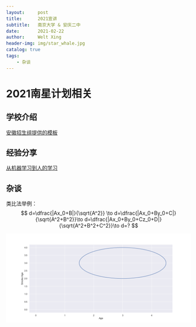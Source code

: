 ```yaml
---
layout:     post
title:      2021宣讲
subtitle:   南京大学 & 安庆二中
date:       2021-02-22
author:     Welt Xing
header-img: img/star_whale.jpg
catalog: true
tags:
    - 杂谈
---
```


# 2021南星计划相关

## 学校介绍

[安徽招生组提供的模板](/file/Official.pdf)

## 经验分享

[从机器学习到人的学习](/file/2021.pdf)

## 杂谈

类比法举例：
$$
d=\dfrac{|Ax_0+B|}{\sqrt{A^2}} \to d=\dfrac{|Ax_0+By_0+C|}{\sqrt{A^2+B^2}}\to d=\dfrac{|Ax_0+By_0+Cz_0+D|}{\sqrt{A^2+B^2+C^2}}\to d=?
$$

![示例图](/img/somke_age.png)